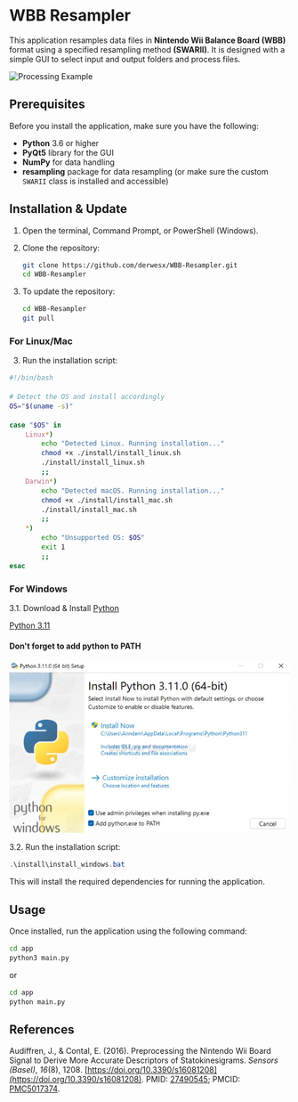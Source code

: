 # WBB Resampler

This application resamples data files in **Nintendo Wii Balance Board (WBB)** format using a specified resampling method **(SWARII)**. It is designed with a simple GUI to select input and output folders and process files.

![Processing Example](assets/example.png)

## Prerequisites

Before you install the application, make sure you have the following:

- **Python** 3.6 or higher
- **PyQt5** library for the GUI
- **NumPy** for data handling
- **resampling** package for data resampling (or make sure the custom `SWARII` class is installed and accessible)

## Installation & Update

1. Open the terminal, Command Prompt, or PowerShell (Windows).

2. Clone the repository:
    ```bash
   git clone https://github.com/derwesx/WBB-Resampler.git
   cd WBB-Resampler
    ```
3. To update the repository:
   ```bash
   cd WBB-Resampler
   git pull
   ```

### For Linux/Mac

3. Run the installation script:

```bash
#!/bin/bash

# Detect the OS and install accordingly
OS="$(uname -s)"

case "$OS" in
    Linux*)
        echo "Detected Linux. Running installation..."
        chmod +x ./install/install_linux.sh
        ./install/install_linux.sh
        ;;
    Darwin*)
        echo "Detected macOS. Running installation..."
        chmod +x ./install/install_mac.sh
        ./install/install_mac.sh
        ;;
    *)
        echo "Unsupported OS: $OS"
        exit 1
        ;;
esac

```

### For Windows

3.1. Download & Install [Python](https://www.python.org/ftp/python/3.11.3/python-3.11.3-amd64.exe)

[Python 3.11](https://www.python.org/ftp/python/3.11.3/python-3.11.3-amd64.exe)

#### Don't forget to add python to PATH
![Adding to Path](assets/path.png)

3.2. Run the installation script:
    
```powershell
.\install\install_windows.bat
```

This will install the required dependencies for running the application.

## Usage

Once installed, run the application using the following command:

```bash
cd app
python3 main.py
```
or
```bash
cd app
python main.py
```

## References
Audiffren, J., & Contal, E. (2016). Preprocessing the Nintendo Wii Board Signal to Derive More Accurate Descriptors of Statokinesigrams. *Sensors (Basel)*, *16*(8), 1208. [https://doi.org/10.3390/s16081208](https://doi.org/10.3390/s16081208). PMID: [27490545](https://pubmed.ncbi.nlm.nih.gov/27490545/); PMCID: [PMC5017374](https://www.ncbi.nlm.nih.gov/pmc/articles/PMC5017374/).
